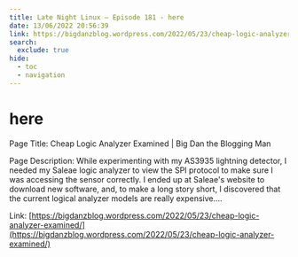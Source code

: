 ```yaml
---
title: Late Night Linux – Episode 181 - here
date: 13/06/2022 20:56:39
link: https://bigdanzblog.wordpress.com/2022/05/23/cheap-logic-analyzer-examined/
search:
  exclude: true
hide:
  - toc
  - navigation
---
```


# here

Page Title: Cheap Logic Analyzer Examined | Big Dan the Blogging Man

Page Description: While experimenting with my AS3935 lightning detector, I needed my Saleae logic analyzer to view the SPI protocol to make sure I was accessing the sensor correctly. I ended up at Saleae's website to download new software, and, to make a long story short, I discovered that the current logical analyzer models are really expensive.… 

Link: [https://bigdanzblog.wordpress.com/2022/05/23/cheap-logic-analyzer-examined/](https://bigdanzblog.wordpress.com/2022/05/23/cheap-logic-analyzer-examined/)